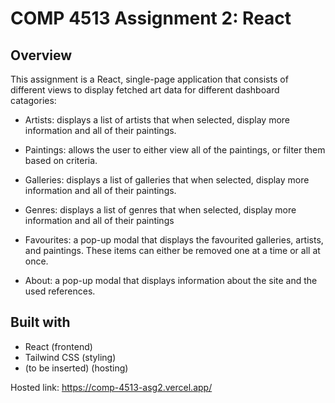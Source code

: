# COMP 4513 Assignment 2: React

## Overview

This assignment is a React, single-page application that consists of different views to display fetched art data for different dashboard catagories:

- Artists: displays a list of artists that when selected, display more information and all of their paintings.

- Paintings: allows the user to either view all of the paintings, or filter them based on criteria.

- Galleries: displays a list of galleries that when selected, display more information and all of their paintings.

- Genres: displays a list of genres that when selected, display more information and all of their paintings

- Favourites: a pop-up modal that displays the favourited galleries, artists, and paintings. These items can either be removed one at a time or all at once.

- About: a pop-up modal that displays information about the site and the used references.

## Built with

- React (frontend)
- Tailwind CSS (styling)
- (to be inserted) (hosting)

Hosted link: https://comp-4513-asg2.vercel.app/

